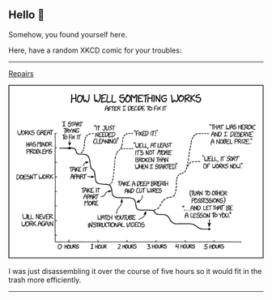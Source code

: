 ## Hello 👀

Somehow, you found yourself here.

Here, have a random XKCD comic for your troubles:

-----------------------------------

[Repairs](https://xkcd.com/1994)

![Repairs](./random_comic.png)

I was just disassembling it over the course of five hours so it would fit in the trash more efficiently.

-----------------------------------